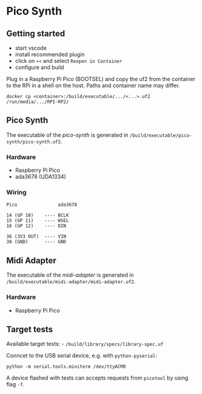 # Pico Synth

## Getting started

- start vscode
- install recommended plugin
- click on `><` and select `Reopen in Container`
- configure and build

Plug in a Raspberry Pi Pico (BOOTSEL) and copy the uf2 from the container to
the RPi in a shell on the host. Paths and container name may differ.

    docker cp <container>:/build/executable/.../<...>.uf2 /run/media/.../RPI-RP2/

## Pico Synth

The executable of the _pico-synth_ is generated in
`/build/executable/pico-synth/pico-synth.uf2`.

### Hardware

- Raspberry Pi Pico
- ada3678 (UDA1334)

### Wiring

    Pico               ada3678

    14 (GP 10)    ---- BCLK
    15 (GP 11)    ---- WSEL
    16 (GP 12)    ---- DIN

    36 (3V3 OUT)  ---- VIN
    38 (GND)      ---- GND

## Midi Adapter

The executable of the _midi-adapter_ is generated in
`/build/executable/midi-adapter/midi-adapter.uf2`.

### Hardware

- Raspberry Pi Pico

## Target tests

Available target tests:
    - `/build/library/specs/library-spec.uf`

Conncet to the USB serial device, e.g. with `python-pyserial`:

    python -m serial.tools.miniterm /dev/ttyACM0

A device flashed with tests can accepts requests from `picotool` by using flag
`-f`.
